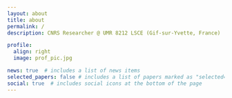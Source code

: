 ```yaml
---
layout: about
title: about
permalink: /
description: CNRS Researcher @ UMR 8212 LSCE (Gif-sur-Yvette, France)

profile:
  align: right
  image: prof_pic.jpg

news: true  # includes a list of news items
selected_papers: false # includes a list of papers marked as "selected={true}"
social: true  # includes social icons at the bottom of the page
---
```

